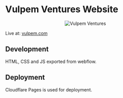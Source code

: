 # Vulpem Ventures Website

<p align="center">
  <img src="https://pbs.twimg.com/profile_images/1016986627808333824/nuk1E1au_400x400.jpg" alt="Vulpem Ventures"/>
</p>

Live at: [vulpem.com](https://vulpem.com)

## Development

HTML, CSS and JS exported from webflow.


## Deployment

Cloudflare Pages is used for deployment.